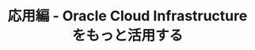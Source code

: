 ---
title: "応用編 - Oracle Cloud Infrastructure をもっと活用する"
excerpt: "Oracle Cloud Infrastructure (OCI) のちょっと進んだ使い方を習得するためのチュートリアルです。"
permalink: /intermediates/
layout: collection
collection: intermediates
entries_layout: grid
show_excerpts: true
classes: wide
---